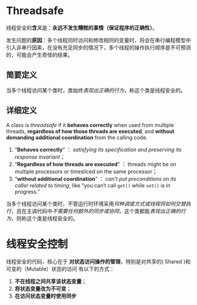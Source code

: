  # Threadsafe

线程安全的**含义**是：**永远不发生糟糕的事情（保证程序的正确性）**。

发生问题的**原因**：多个线程同时访问和修改相同的变量时，将会在串行编程模型中引入非串行因素，在没有充足同步的情况下，多个线程的操作执行顺序是不可预测的，可能会产生奇怪的结果。

## 简要定义
当多个线程访问某个类时，类始终*表现出正确的行为*，称这个类是线程安全的。

## 详细定义
A class  is _threadsafe_ if it **behaves correctly** when used from multiple threads, **regardless of how those threads are executed**, and **without demanding additional coordination** from the calling code.

1. “**Behaves correctly**” ： *satisfying its specification and preserving its response invariant*；
2. “**Regardless of how threads are executed**” ： threads might be on multiple processors or timesliced on the same processor；
3. “**without additional coordination**” ： *can’t put preconditions on its caller related to timing*, like “you can’t call `get()` while `set()` is in progress.”

当多个线程访问某个类时，不管运行时环境采用*何种调度方式或线程将如何交替执行*，且在主调代码中*不需要任何额外的同步或协同*，这个类都能*表现出正确的行为*，则称这个类是线程安全的。


# 线程安全控制
线程安全的代码，核心在于
**对状态访问操作的管理**，特别是对共享的( Shared )和可变的（Mutable）状态的访问
有以下的方式：
1. **不在线程之间共享该状态变量**；
2. **将状态变量改为不可变**；
3. **在访问状态变量时使用同步**






